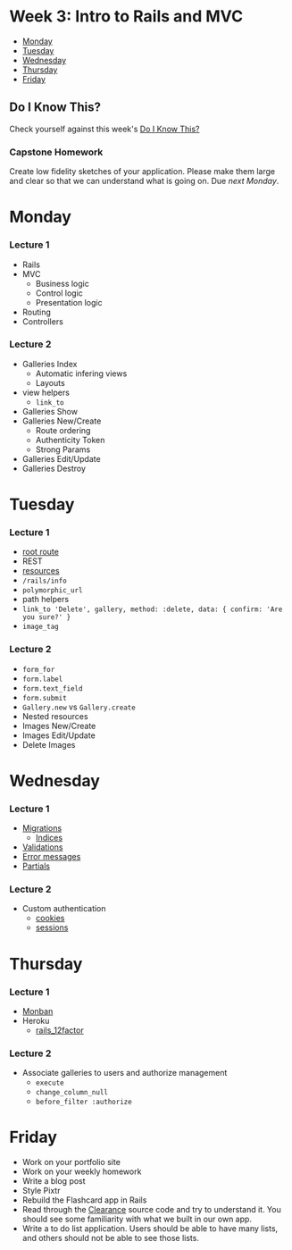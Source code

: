 # Week 3: Intro to Rails and MVC

* [Monday](#monday)
* [Tuesday](#tuesday)
* [Wednesday](#wednesday)
* [Thursday](#thursday)
* [Friday](#friday)

## Do I Know This?

Check yourself against this week's [Do I Know This?]

[Do I Know This?]: do_i_know_this/week_03.md

### Capstone Homework

Create low fidelity sketches of your application. Please make them large and
clear so that we can understand what is going on. Due *next Monday*.

# Monday

### Lecture 1

* Rails
* MVC
  - Business logic
  - Control logic
  - Presentation logic
* Routing
* Controllers

### Lecture 2

* Galleries Index
  - Automatic infering views
  - Layouts
* view helpers
  - `link_to`
* Galleries Show
* Galleries New/Create
  - Route ordering
  - Authenticity Token
  - Strong Params
* Galleries Edit/Update
* Galleries Destroy

# Tuesday

### Lecture 1

* [root route]
* REST
* [resources]
* `/rails/info`
* `polymorphic_url`
* path helpers
* `link_to 'Delete', gallery, method: :delete, data: { confirm: 'Are you sure?' }`
* `image_tag`

[root route]: http://guides.rubyonrails.org/routing.html#using-root
[resources]: http://guides.rubyonrails.org/routing.html#resource-routing-the-rails-default

### Lecture 2

* `form_for`
* `form.label`
* `form.text_field`
* `form.submit`
* `Gallery.new` vs `Gallery.create`
* Nested resources
* Images New/Create
* Images Edit/Update
* Delete Images

# Wednesday

### Lecture 1

* [Migrations]
  - [Indices]
* [Validations]
* [Error messages]
* [Partials]

[Migrations]: http://guides.rubyonrails.org/migrations.html
[Indices]: http://en.wikipedia.org/wiki/Database_index
[Validations]: http://edgeguides.rubyonrails.org/active_record_validations.html
[Error messages]: http://edgeguides.rubyonrails.org/active_record_validations.html#working-with-validation-errors
[Partials]: http://guides.rubyonrails.org/layouts_and_rendering.html#using-partials

### Lecture 2

* Custom authentication
  - [cookies]
  - [sessions]

[cookies]: http://en.wikipedia.org/wiki/HTTP_cookie
[sessions]: http://guides.rubyonrails.org/security.html#sessions

# Thursday

### Lecture 1

* [Monban]
* Heroku
  - [rails_12factor]

[Monban]: https://github.com/halogenandtoast/monban
[rails_12factor]: https://github.com/heroku/rails_12factor

### Lecture 2

* Associate galleries to users and authorize management
  - `execute`
  - `change_column_null`
  - `before_filter :authorize`

# Friday

* Work on your portfolio site
* Work on your weekly homework
* Write a blog post
* Style Pixtr
* Rebuild the Flashcard app in Rails
* Read through the [Clearance](https://github.com/thoughtbot/clearance) source
  code and try to understand it. You should see some familiarity with what we
  built in our own app.
* Write a to do list application. Users should be able to have many lists, and
  others should not be able to see those lists.
